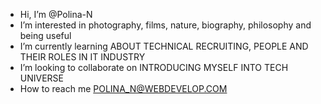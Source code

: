 -  Hi, I’m @Polina-N
-  I’m interested in photography, films, nature, biography, philosophy and being useful
-  I’m currently learning ABOUT TECHNICAL RECRUITING, PEOPLE AND THEIR ROLES IN IT INDUSTRY
-  I’m looking to collaborate on INTRODUCING MYSELF INTO TECH UNIVERSE
-  How to reach me POLINA_N@WEBDEVELOP.COM

<!---
Polina-N/Polina-N is a ✨ special ✨ repository because its `README.md` (this file) appears on your GitHub profile.
You can click the Preview link to take a look at your changes.
--->
